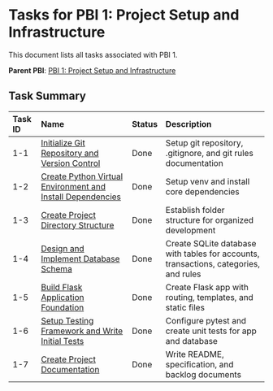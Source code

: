 # Tasks for PBI 1: Project Setup and Infrastructure

This document lists all tasks associated with PBI 1.

**Parent PBI**: [PBI 1: Project Setup and Infrastructure](./prd.md)

## Task Summary

| Task ID | Name | Status | Description |
| :--- | :--- | :---- | :--- |
| 1-1 | [Initialize Git Repository and Version Control](./1-1.md) | Done | Setup git repository, .gitignore, and git rules documentation |
| 1-2 | [Create Python Virtual Environment and Install Dependencies](./1-2.md) | Done | Setup venv and install core dependencies |
| 1-3 | [Create Project Directory Structure](./1-3.md) | Done | Establish folder structure for organized development |
| 1-4 | [Design and Implement Database Schema](./1-4.md) | Done | Create SQLite database with tables for accounts, transactions, categories, and rules |
| 1-5 | [Build Flask Application Foundation](./1-5.md) | Done | Create Flask app with routing, templates, and static files |
| 1-6 | [Setup Testing Framework and Write Initial Tests](./1-6.md) | Done | Configure pytest and create unit tests for app and database |
| 1-7 | [Create Project Documentation](./1-7.md) | Done | Write README, specification, and backlog documents |

